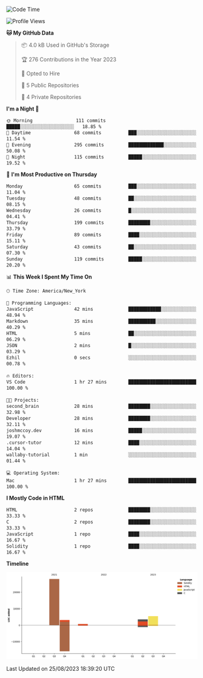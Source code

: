 <!-- # 👋 Hello, World! 🌎
## I'm Josh, a chef & self-taught developer.

redo all this

I'm actively progressing through [roadmap.sh Full-Stack Developer roadmap](https://roadmap.sh/full-stack).  
HTML
CSS
JS
npm
Git
Tailwind
React
node.js
Python
SwiftUI
Solidity
Rust
I'm currently progressing through:
CS50X - Introduction to Computer Science 👨‍💻
CS50P - Introduction to Programming with Python 🐍
CS50W - Web Programming with Python and JavaScript 🕸️


<!--START_SECTION:waka-->
![Code Time](http://img.shields.io/badge/Code%20Time-39%20hrs%2027%20mins-blue)

![Profile Views](http://img.shields.io/badge/Profile%20Views-0-blue)

**🐱 My GitHub Data** 

> 📦 4.0 kB Used in GitHub's Storage 
 > 
> 🏆 276 Contributions in the Year 2023
 > 
> 💼 Opted to Hire
 > 
> 📜 5 Public Repositories 
 > 
> 🔑 4 Private Repositories 
 > 
**I'm a Night 🦉** 

```text
🌞 Morning                111 commits         █████░░░░░░░░░░░░░░░░░░░░   18.85 % 
🌆 Daytime                68 commits          ███░░░░░░░░░░░░░░░░░░░░░░   11.54 % 
🌃 Evening                295 commits         █████████████░░░░░░░░░░░░   50.08 % 
🌙 Night                  115 commits         █████░░░░░░░░░░░░░░░░░░░░   19.52 % 
```
📅 **I'm Most Productive on Thursday** 

```text
Monday                   65 commits          ███░░░░░░░░░░░░░░░░░░░░░░   11.04 % 
Tuesday                  48 commits          ██░░░░░░░░░░░░░░░░░░░░░░░   08.15 % 
Wednesday                26 commits          █░░░░░░░░░░░░░░░░░░░░░░░░   04.41 % 
Thursday                 199 commits         ████████░░░░░░░░░░░░░░░░░   33.79 % 
Friday                   89 commits          ████░░░░░░░░░░░░░░░░░░░░░   15.11 % 
Saturday                 43 commits          ██░░░░░░░░░░░░░░░░░░░░░░░   07.30 % 
Sunday                   119 commits         █████░░░░░░░░░░░░░░░░░░░░   20.20 % 
```


📊 **This Week I Spent My Time On** 

```text
🕑︎ Time Zone: America/New_York

💬 Programming Languages: 
JavaScript               42 mins             ████████████░░░░░░░░░░░░░   48.94 % 
Markdown                 35 mins             ██████████░░░░░░░░░░░░░░░   40.29 % 
HTML                     5 mins              ██░░░░░░░░░░░░░░░░░░░░░░░   06.29 % 
JSON                     2 mins              █░░░░░░░░░░░░░░░░░░░░░░░░   03.29 % 
Ezhil                    0 secs              ░░░░░░░░░░░░░░░░░░░░░░░░░   00.78 % 

🔥 Editors: 
VS Code                  1 hr 27 mins        █████████████████████████   100.00 % 

🐱‍💻 Projects: 
second_brain             28 mins             ████████░░░░░░░░░░░░░░░░░   32.98 % 
Developer                28 mins             ████████░░░░░░░░░░░░░░░░░   32.11 % 
joshmccoy.dev            16 mins             █████░░░░░░░░░░░░░░░░░░░░   19.07 % 
.cursor-tutor            12 mins             ████░░░░░░░░░░░░░░░░░░░░░   14.04 % 
wallaby-tutorial         1 min               ░░░░░░░░░░░░░░░░░░░░░░░░░   01.44 % 

💻 Operating System: 
Mac                      1 hr 27 mins        █████████████████████████   100.00 % 
```

**I Mostly Code in HTML** 

```text
HTML                     2 repos             ████████░░░░░░░░░░░░░░░░░   33.33 % 
C                        2 repos             ████████░░░░░░░░░░░░░░░░░   33.33 % 
JavaScript               1 repo              ████░░░░░░░░░░░░░░░░░░░░░   16.67 % 
Solidity                 1 repo              ████░░░░░░░░░░░░░░░░░░░░░   16.67 % 
```



**Timeline**

![Lines of Code chart](https://raw.githubusercontent.com/joshmccoydev/joshmccoydev/main/assets/bar_graph.png)


 Last Updated on 25/08/2023 18:39:20 UTC
<!--END_SECTION:waka-->
